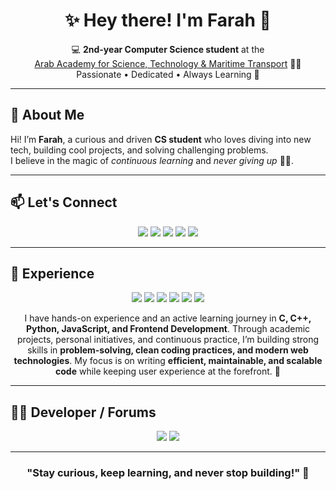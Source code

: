 <h1 align="center">✨ Hey there! I'm Farah 👋</h1>

<p align="center">
💻 <strong>2nd-year Computer Science student</strong> at the <br>
<a href="https://aast.edu/en/">Arab Academy for Science, Technology & Maritime Transport</a> 🌊🚢 <br>
Passionate • Dedicated • Always Learning 🚀
</p>

---

## 🌟 About Me

Hi! I’m **Farah**, a curious and driven **CS student** who loves diving into new tech, building cool projects, and solving challenging problems.  
I believe in the magic of *continuous learning* and *never giving up* 💪✨.

---

## 📫 Let's Connect

<p align="center">
<a href="https://github.com/farah-ah"><img src="https://img.shields.io/badge/GitHub-100000?style=for-the-badge&logo=github&logoColor=white"/></a>
<a href="https://www.linkedin.com/in/farah-ahmed-b87188323"><img src="https://img.shields.io/badge/LinkedIn-0077B5?style=for-the-badge&logo=linkedin&logoColor=white"/></a>
<a href="mailto:F.Mohamed68819@student.aast.edu"><img src="https://img.shields.io/badge/Email-D14836?style=for-the-badge&logo=gmail&logoColor=white"/></a>
<a href="https://youtube.com/@farahahmed-xd9ve?si=wZ5-Zq5_EZ7lJvQh"><img src="https://img.shields.io/badge/YouTube-FF0000?style=for-the-badge&logo=youtube&logoColor=white"/></a>
<a href="https://discord.com/users/farah_magdy_005"><img src="https://img.shields.io/badge/Discord-5865F2?style=for-the-badge&logo=discord&logoColor=white"/></a>
</p>

---

## 💼 Experience

<p align="center">
<img src="https://img.shields.io/badge/C-00599C?style=for-the-badge&logo=c&logoColor=white"/>
<img src="https://img.shields.io/badge/C++-00599C?style=for-the-badge&logo=cplusplus&logoColor=white"/>
<img src="https://img.shields.io/badge/Python-3776AB?style=for-the-badge&logo=python&logoColor=white"/>
<img src="https://img.shields.io/badge/JavaScript-F7DF1E?style=for-the-badge&logo=javascript&logoColor=black"/>
<img src="https://img.shields.io/badge/Frontend%20Development-61DAFB?style=for-the-badge&logo=react&logoColor=black"/>
<img src="https://img.shields.io/badge/Figma-%23F24E1E.svg?style=for-the-badge&logo=figma&logoColor=white"/>
</p>

<p align="center">
I have hands-on experience and an active learning journey in <strong>C, C++, Python, JavaScript, and Frontend Development</strong>.  
Through academic projects, personal initiatives, and continuous practice, I’m building strong skills in <strong>problem-solving, clean coding practices, and modern web technologies</strong>.  
My focus is on writing <strong>efficient, maintainable, and scalable code</strong> while keeping user experience at the forefront. 🚀
</p>

---

## 🧑‍💻 Developer / Forums

<p align="center">
<a href="https://codeforces.com/profile/Farah_Magdy"><img src="https://img.shields.io/badge/Codeforces-445f9d?style=for-the-badge&logo=Codeforces&logoColor=white"/></a>
<a href="https://leetcode.com/u/FarahMagdy/"><img src="https://img.shields.io/badge/LeetCode-000000?style=for-the-badge&logo=LeetCode&logoColor=%23d16c06"/></a>
</p>

---

<h3 align="center">"Stay curious, keep learning, and never stop building!" 🌟</h3>
